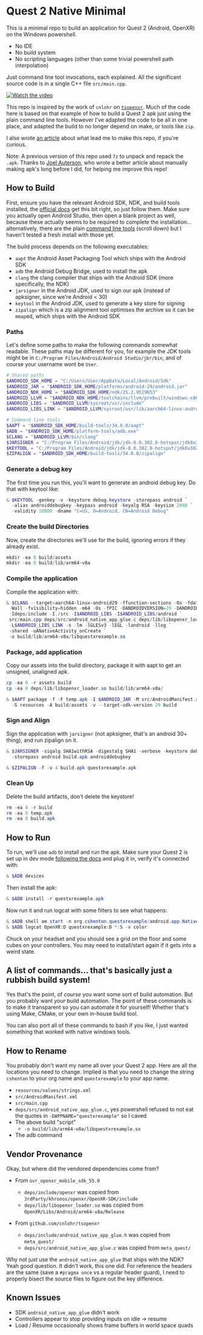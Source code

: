 # Quest 2 Native Minimal

This is a minimal repo to build an application for Quest 2 (Android, OpenXR) on the Windows
powershell.

- No IDE
- No build system
- No scripting languages (other than some trivial powershell path interpolation)

Just command line tool invocations, each explained. All the significant source code is in a single C++ file `src/main.cpp`.

[![Watch the video](./quest_xr_example.jpg)](https://youtube.com/shorts/CKk1UkBykiI)

This repo is inspired by the work of `cnlohr` on [`tsopenxr`](https://github.com/cnlohr/tsopenxr). Much of the code
here is based on that example of how to build a Quest 2 apk just using the plain command line tools. However I've adapted the code to be all in one place, and adapted the build to no
longer depend on make, or tools like `zip`.

I also wrote [an article](https://cshenton.com/posts/quest2-native/) about what lead me to make this repo, if you're curious.

Note: A previous version of this repo used `7z` to unpack and repack the `.apk`. Thanks to [Joel Auterson](https://www.joelotter.com/posts/2022/10/android-ndk-without-gradle/),
who wrote a better article about manually making apk's long before I did, for helping me improve this repo!

## How to Build

First, ensure you have the relevant Android SDK, NDK, and build tools installed, the [official docs](https://developer.oculus.com/documentation/native/android/mobile-studio-setup-android/)
get this bit right, so just follow them. Make sure you actually open Android Studio, then open a blank project as
well, because these actually seems to be required to complete the installation... alternatively, there are the
plain [command line tools](https://developer.android.com/studio) (scroll down) but I haven't tested a fresh install
with those yet. 

The build process depends on the following executables:

- `aapt` the Android Asset Packaging Tool which ships with the Android SDK
- `adb` the Android Debug Bridge, used to install the apk
- `clang` the clang compiler that ships with the Android SDK (more specifically, the NDK)
- `jarsigner` in the Android JDK, used to sign our apk (instead of apksigner, since we're Android < 30)
- `keytool` in the Android JDK, used to generate a key store for signing
- `zipalign` which is a zip alignment tool optimises the archive so it can be `mmap`ed, which ships with the Android SDK


### Paths

Let's define some paths to make the following commands somewhat readable. These paths
may be different for you, for example the JDK tools might be in `C:/Program Files/Android/Android Studio/jbr/bin`, and of course your username wont be `User`.

```powershell
# Shared paths
$ANDROID_SDK_HOME = "C:/Users/User/AppData/Local/Android/Sdk"
$ANDROID_JAR = "$ANDROID_SDK_HOME/platforms/android-29/android.jar"
$ANDROID_NDK_HOME = "$ANDROID_SDK_HOME/ndk/25.2.9519653"
$ANDROID_LLVM = "$ANDROID_NDK_HOME/toolchains/llvm/prebuilt/windows-x86_64"
$ANDROID_LIBS = "$ANDROID_LLVM/sysroot/usr/include"
$ANDROID_LIBS_LINK = "$ANDROID_LLVM/sysroot/usr/lib/aarch64-linux-android/29"

# Command line tools
$AAPT = "$ANDROID_SDK_HOME/build-tools/34.0.0/aapt"
$ADB = "$ANDROID_SDK_HOME/platform-tools/adb.exe"
$CLANG = "$ANDROID_LLVM/bin/clang"
$JARSIGNER = "C:/Program Files/Android/jdk/jdk-8.0.302.8-hotspot/jdk8u302-b08/bin/jarsigner.exe"
$KEYTOOL = "C:/Program Files/Android/jdk/jdk-8.0.302.8-hotspot/jdk8u302-b08/bin/keytool.exe"
$ZIPALIGN = "$ANDROID_SDK_HOME/build-tools/34.0.0/zipalign"
```

### Generate a debug key

The first time you run this, you'll want to generate an android debug key. Do that with keytool like:

```powershell
& $KEYTOOL -genkey -v -keystore debug.keystore -storepass android `
  -alias androiddebugkey -keypass android -keyalg RSA -keysize 2048 `
  -validity 10000 -dname "C=US, O=Android, CN=Android Debug"
```


### Create the build Directories

Now, create the directories we'll use for the build, ignoring errors if they already exist.

```powershell
mkdir -ea 0 build/assets
mkdir -ea 0 build/lib/arm64-v8a
```

### Compile the application

Compile the application with:

```powershell
& $CLANG --target=aarch64-linux-android29 -ffunction-sections -Os -fdata-sections `
 -Wall -fvisibility=hidden -m64 -Os -fPIC -DANDROIDVERSION=29 -DANDROID  `
 -Ideps/include -I./src -I$ANDROID_LIBS -I$ANDROID_LIBS/android `
 src/main.cpp deps/src/android_native_app_glue.c deps/lib/libopenxr_loader.so `
 -L$ANDROID_LIBS_LINK -s -lm -lGLESv3 -lEGL -landroid -llog `
 -shared -uANativeActivity_onCreate `
 -o build/lib/arm64-v8a/libquestxrexample.so
```

### Package, add application

Copy our assets into the build directory, package it with aapt to get an unsigned, unaligned
apk.

```powershell
cp -ea 0 -r assets build
cp -ea 0 deps/lib/libopenxr_loader.so build/lib/arm64-v8a/

& $AAPT package -f -F temp.apk -I $ANDROID_JAR -M src/AndroidManifest.xml `
  -S resources -A build/assets -v --target-sdk-version 29 build
```

### Sign and Align

Sign the application with `jarsigner` (not apksigner, that's an android 30+ thing), and run
zipalign on it.


```powershell
& $JARSIGNER -sigalg SHA1withRSA -digestalg SHA1 -verbose -keystore debug.keystore `
  -storepass android build.apk androiddebugkey

& $ZIPALIGN -f -v 4 build.apk questxrexample.apk
```

### Clean Up

Delete the build artifacts, don't delete the keystore!

```powershell
rm -ea 0 -r build
rm -ea 0 temp.apk
rm -ea 0 build.apk
```

## How to Run

To run, we'll use `adb` to install and run the apk. Make sure your Quest 2 is set up in
dev mode
[following the docs](https://developer.oculus.com/documentation/native/android/mobile-device-setup/) and plug it in, verify it's connected with:

```powershell
& $ADB devices
```

Then install the apk:

```powershell
& $ADB install -r questxrexample.apk
```

Now run it and run logcat with some filters to see what happens:

```powershell
& $ADB shell am start -n org.cshenton.questxrexample/android.app.NativeActivity
& $ADB logcat OpenXR:D questxrexample:D *:S -v color
```

Chuck on your headset and you should see a grid on the floor and some cubes on your controllers.
You may need to install/start again if it gets into a weird state.

## A list of commands... that's basically just a rubbish build system!

Yes that's the point, of _course_ you want some sort of build automation. But you probably
want _your_ build automation. The point of these commands is to make it transparent so you
can automate it for yourself! Whether that's using Make, CMake, or your own in-house build tool.

You can also port all of these commands to bash if you like, I just wanted something that
worked with native windows tools.

## How to Rename

You probably don't want my name all over your Quest 2 app. Here are all the locations you need to change. Implied
is that you need to change the string `cshenton` to your org name and `questxrexample` to your app name.

- `resources/values/strings.xml`
- `src/AndroidManifest.xml`
- `src/main.cpp`
- `deps/src/android_native_app_glue.c`, yes powershell refused to not eat the quotes in `-DAPPNAME="questxrexample"` so I caved
- The above build "script"
  - `-o build/lib/arm64-v8a/libquestxrexample.so`
- The adb command

## Vendor Provenance

Okay, but where did the vendored dependencies come from?

- From `ovr_openxr_mobile_sdk_55.0`
  - `deps/include/openxr` was copied from `3rdParty/khronos/openxr/OpenXR-SDK/include`
  - `deps/lib/libopenxr_loader.so` was copied from `OpenXR/Libs/Android/arm64-v8a/Release` 

- From `github.com/cnlohr/tsopenxr`
  - `deps/include/android_native_app_glue.h` was copied from `meta_quest/`
  - `deps/src/android_native_app_glue.c` was copied from `meta_quest/`

Why not just use the `android_native_app_glue` that ships with the NDK? Yeah good question. It didn't work, this one did.
For reference the headers are the same (save a `#pragma once` vs a regular header guard), I need to properly bisect the
source files to figure out the key difference.

## Known Issues

- SDK `android_native_app_glue` didn't work
- Controllers appear to stop providing inputs on idle -> resume
- Load / Resume occasionally shows frame buffers in world space quads
